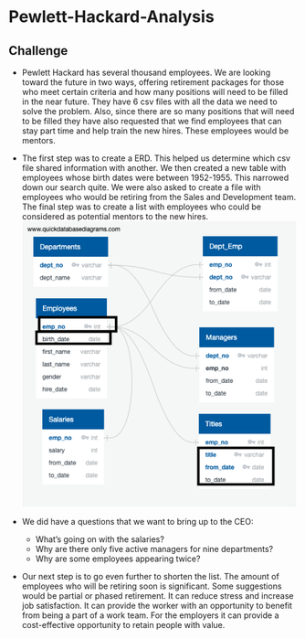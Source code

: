 # Pewlett-Hackard-Analysis

## Challenge

- Pewlett Hackard has several thousand employees. We are looking toward the future in two ways, offering retirement packages for those who meet certain criteria and how many positions will need to be filled in the near future. They have 6 csv files with all the data we need to solve the problem. Also, since there are so many positions that will need to be filled they have also requested that we find employees that can stay part time and help train the new hires. These employees would be mentors.   
- The first step was to create a ERD. This helped us determine which csv file shared information with another. We then created a new table with employees whose birth dates were between 1952-1955. This narrowed down our search quite. We were also asked to create a file with employees who would be retiring from the Sales and Development team. The final step was to create a list with employees who could be considered as potential mentors to the new hires. 
![EmployeeDB](https://github.com/kpineda21/Pewlett-Hackard-Analysis/blob/master/EmployeeDB.png)

- We did have a questions that we want to bring up to the CEO:
  - What’s going on with the salaries?
  - Why are there only five active managers for nine departments?
  - Why are some employees appearing twice?
- Our next step is to go even further to shorten the list. The amount of employees who will be retiring soon is significant. Some suggestions would be partial or phased retirement. It can reduce stress and increase job satisfaction. It can provide the worker with an opportunity to benefit from being a part of a work team. For the employers it can provide a cost-effective opportunity to retain people with value. 
